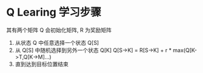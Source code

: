 # Q Learing 学习步骤
其有两个矩阵 Q 会初始化矩阵, R 为奖励矩阵
1. 从状态 Q 中任意选择一个状态 Q[S]
2. 从 Q[S] 中随机选择到另外一个状态 Q[K]
    Q[S->K] = R[S->K] + r * max(Q[K->T,Q[K->M]...)
3. 直到达到目标位置结束